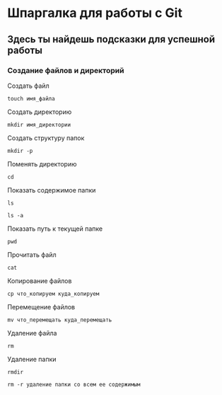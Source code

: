 # Шпаргалка для работы с Git
## Здесь ты найдешь подсказки для успешной работы

### Создание файлов и директорий

Создать файл

```
touch имя_файла
```

Создать директорию

```
mkdir имя_директории
```

Создать структуру папок

```
mkdir -p
```

Поменять директорию

```
cd
```

Показать содержимое папки

```
ls

ls -a
```

Показать путь к текущей папке

```
pwd
```

Прочитать файл

```
cat
``` 

Копирование файлов

```
cp что_копируем куда_копируем
```

Перемещение файлов

```
mv что_перемещать куда_перемещать
```

Удаление файла

```
rm 
```

Удаление папки

```
rmdir 

rm -r удаление папки со всем ее содержимым
```

